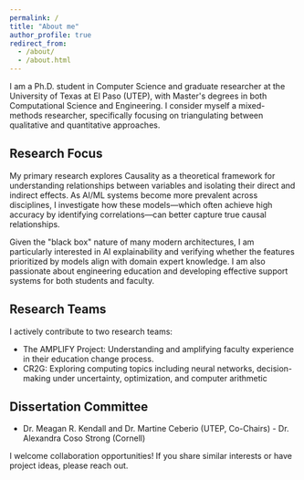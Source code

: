 ```yaml
---
permalink: /
title: "About me"
author_profile: true
redirect_from: 
  - /about/
  - /about.html
---
```



I am a Ph.D. student in Computer Science and graduate researcher at the University of Texas at El Paso (UTEP), with Master's degrees in both Computational Science and Engineering. I consider myself a mixed-methods researcher, specifically focusing on triangulating between qualitative and quantitative approaches.

## Research Focus
My primary research explores Causality as a theoretical framework for understanding relationships between variables and isolating their direct and indirect effects. As AI/ML systems become more prevalent across disciplines, I investigate how these models—which often achieve high accuracy by identifying correlations—can better capture true causal relationships.

Given the "black box" nature of many modern architectures, I am particularly interested in AI explainability and verifying whether the features prioritized by models align with domain expert knowledge. I am also passionate about engineering education and developing effective support systems for both students and faculty.

## Research Teams
I actively contribute to two research teams:

* The AMPLIFY Project: Understanding and amplifying faculty experience in their education change process. 
* CR2G: Exploring computing topics including neural networks, decision-making under uncertainty, optimization, and computer arithmetic


## Dissertation Committee
- Dr. Meagan R. Kendall and Dr. Martine Ceberio (UTEP, Co-Chairs)
- Dr. Alexandra Coso Strong (Cornell)

I welcome collaboration opportunities! If you share similar interests or have project ideas, please reach out.
